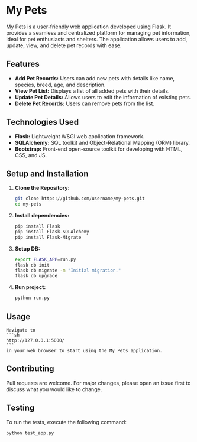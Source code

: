 # My Pets

My Pets is a user-friendly web application developed using Flask. It provides a seamless and centralized platform for managing pet information, ideal for pet enthusiasts and shelters. The application allows users to add, update, view, and delete pet records with ease.

## Features
- **Add Pet Records:** Users can add new pets with details like name, species, breed, age, and description.
- **View Pet List:** Displays a list of all added pets with their details.
- **Update Pet Details:** Allows users to edit the information of existing pets.
- **Delete Pet Records:** Users can remove pets from the list.

## Technologies Used
- **Flask:** Lightweight WSGI web application framework.
- **SQLAlchemy:** SQL toolkit and Object-Relational Mapping (ORM) library.
- **Bootstrap:** Front-end open-source toolkit for developing with HTML, CSS, and JS.

## Setup and Installation
1. **Clone the Repository:**
   ```sh
   git clone https://github.com/username/my-pets.git
   cd my-pets
   ```
2. **Install dependencies:**
   ```sh
   pip install Flask
   pip install Flask-SQLAlchemy
   pip install Flask-Migrate
   ```
3. **Setup DB:**
    ```sh
    export FLASK_APP=run.py
    flask db init
    flask db migrate -m "Initial migration."
    flask db upgrade
    ```
4. **Run project:**
   ```sh
   python run.py
   ```
   
 ## Usage
    Navigate to 
    ```sh
    http://127.0.0.1:5000/ 
    ```
    in your web browser to start using the My Pets application.

## Contributing
Pull requests are welcome. For major changes, please open an issue first to discuss what you would like to change.

## Testing
To run the tests, execute the following command:

```sh
python test_app.py

